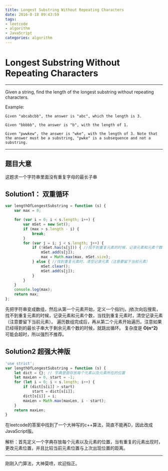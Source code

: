 ```yaml
---
title: Longest Substring Without Repeating Characters
date: 2016-8-18 09:43:59
tags: 
- leetcode
- algorithm
- JavaScript
categories: algorithm
---
```

# Longest Substring Without Repeating Characters
---
Given a string, find the length of the longest substring without repeating characters.
<!-- more -->
Example:
```
Given "abcabcbb", the answer is "abc", which the length is 3.

Given "bbbbb", the answer is "b", with the length of 1.

Given "pwwkew", the answer is "wke", with the length of 3. Note that the answer must be a substring, "pwke" is a subsequence and not a substring.
```
---

## 题目大意
这题求一个字符串里面没有重复字母的最长子串

## Solution1： 双重循环
```JavaScript
var lengthOfLongestSubstring = function (s) {
    var max = 0;

    for (var i = 0; i < s.length; i++) {
        var mSet = new Set();
        if (max > s.length - i) {
            break;
        }
        for (var j = i; j < s.length; j++) {
            if (!mSet.has(s[j])) { //找不到重复元素的时候，记录元素和元素个数
                mSet.add(s[j]);
                max = Math.max(max, mSet.size);
            } else { //找到重复元素时，清空记录元素（注意要留下当前元素）
                mSet.clear();
                mSet.add(s[j]);
            }
        }
    }
    console.log(max);
    return max;  
};

```
先把字符串变成数组，然后从第一个元素开始，定义一个指针j，j依次向后搜索，找不到重复元素的时候，记录元素和元素个数，当找到重复元素时，清空记录元素（注意要留下当前元素）。
遍历数组完成后，再从第二个元素开始遍历。注意如果已经得到的最长子串大于剩余元素个数的时候，就跳出循环。
复杂度是 **O(n^2)**  可能会超时，所以强烈不推荐。

## Solution2 超强大神版
```JavaScript
'use strict';
var lengthOfLongestSubstring = function (s) {
    let dict = {}; // 字典里面存放每个元素以及元素所在的位置
    let maxLen = 0, start = -1;
    for (let i = 0; i < s.length; i++) {
        if (dict[s[i]] > start)
            start = dict[s[i]];
        dict[s[i]] = i;
        maxLen = Math.max(maxLen, i - start);
    }
    return maxLen;
}
```
在leetcode的答案中找到了一个大神写的c++算法，简直不能再D，因此改成JavaScript版。

解析：首先定义一个字典存放每个元素以及元素的位置，当有重复的元素出现时，更改元素位置，并且比较当前元素位置与上次出现位置的距离。

---
刚刚入门算法，大神莫喷，欢迎指正。

